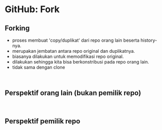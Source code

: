 # GitHub: Fork

## Forking
- proses membuat 'copy/duplikat' dari repo orang lain beserta history-nya.
- merupakan jembatan antara repo original dan duplikatnya.
- biasanya dilakukan untuk memodifikasi repo original.
- dilakukan sehingga kita bisa berkonstribusi pada repo orang lain.
- tidak sama dengan clone

<p>&nbsp;</p>

## Perspektif orang lain (bukan pemilik repo)

<p>&nbsp;</p>

## Perspektif pemilik repo